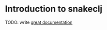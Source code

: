 # Introduction to snakeclj

TODO: write [great documentation](http://jacobian.org/writing/what-to-write/)
